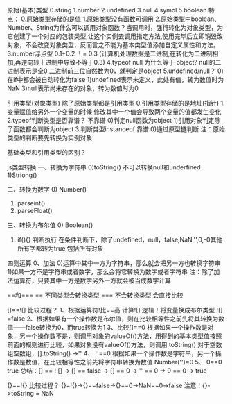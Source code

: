 
原始(基本)类型
 0.string
 1.number
 2.undefined
 3.null
 4.symol
 5.boolean
 特点：
 0.原始类型存储的是值
 1.原始类型没有函数可调用
 2.原始类型中boolean、Number、String为什么可以调用对象函数？当调用时，强行转化为对象类型，为它创建了一个对应的包装类型,让这个实例去调用指定方法,使用完毕后立即销毁改对象，不会改变对象类型，反而言之不能为基本类型值添加自定义属性和方法。
 3.number浮点型 0.1+0.2 ！= 0.3 (计算机处理数据是二进制,在转化为二进制相加,再逆向转十进制中导致不等于0.3)
 4.typeof null 为什么等于 object? null的二进制表示是全0,二进制前三位自然数为0，就判定是object
 5.undefined/null？ 
   0)在if中都会被自动转化为false 
   1)undefined表示未定义，此处有值，转为数值时为NaN
   3)null表示尚未存在的对象，转为数值时为0


 引用类型(对象类型)
 除了原始类型都是引用类型
 0.引用类型存储的是地址(指针)
 1.变量赋值给另外一个变量的时候 修改其中一个值会导致两个变量的值都发生变化
 2.typeof判断类型是否靠谱？ 
   不靠谱 
   0)判定null函数为object
   1)引用对象判定除了函数都会判断为object
 3.判断类型instanceof
   靠谱
   0)通过原型链判断 
   注：原始类型的判断要先转换为实例对象
 
 基础类型和引用类型的区别？

 js类型转换
一、转换为字符串
0)toString() 不可以转换null和underfined
1)Striong()

二、转换为数字
0) Number() 
1) parseint() 
2) parseFloat()

三、转换为布尔值
0) Boolean()
1) if(){}  判断执行 
在条件判断下，除了undefined，null，false,NaN,'',0,-0其他所有字都转为true,包括所有对象

四则运算
0、加法
0)运算中其中一方为字符串，那么就会把另一方也转换字符串
1)如果一方不是字符串或者数字，那么会将它转换为数字或者字符串
注：除了加法运算符，只要其中一方是数字另外一方就会被当成数字计算


==和===
== 不同类型会转换类型
=== 不会转换类型 会直接比较

[]==![] 比较过程？
1、根据运算符!比==高  计算![] 逻辑！将变量换成布尔类型 ![] =false
2、根据如果有一个操作数是布尔值，则在比较相等性之前先将其转换为数值——false转换为0，而true转换为1
3、比较[]==0 根据如果一个操作数是对象，另一个操作数不是，则调用对象的valueOf()方法，用得到的基本类型值按照前面的规则进行比较，如果对象没有valueOf()方法，则调用 toString() 对于空数组空数组，[].toString() ->''
4、 ''==0  根据如果一个操作数是字符串，另一个操作数是数值，在比较相等性之前先将字符串转换为数值 Number('')=0
5、 0==0 true
总结：[] == ! []   ->   [] == false  ->  [] == 0  ->   '' == 0   ->  0 == 0   ->  true


{}==!{} 比较过程？
{}=!{}->{}==false->{}==0->NaN==0->false
注意：{}->toString = NaN
 

